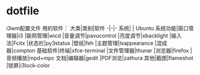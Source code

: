 # dotfile
i3wm配置文件
用的软件：
大类|类别|软件
-|-|-
系统| | Ubuntu
系统功能|窗口管理器|i3
|联网管理|wicd
|音量调节|pavucontrol
|亮度调节|xbacklight
|输入法|Fcitx
|状态栏|py3status
|壁纸|feh
|主题管理|lxappearance
|混成器|compton
基础软件|终端|xfce-terminal
|文件管理器|thunar
|浏览器|firefox
|音频播放|mpd+mpc
文档|编辑器|gedit
|PDF浏览|zathura
其他|截图|flameshot
|锁屏|i3lock-color

